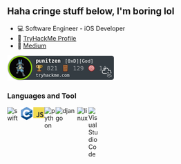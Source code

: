## Haha cringe stuff below, I'm boring lol
- 💻 Software Engineer - iOS Developer
- 🌱 [TryHackMe Profile](https://tryhackme.com/p/punitzen)
- 🌱 [Medium](https://punitzen.medium.com/)

![TryHackMe](/punitzen.png)

### Languages and Tool

<img align="left" alt="swift" width="30px" src="https://miro.medium.com/max/800/1*KLrw9Oy3qxuBGqrVKXGL_A.png"/>
<img align="left" alt="cpp" width="30px" src="https://raw.githubusercontent.com/devicons/devicon/master/icons/cplusplus/cplusplus-original.svg"/>
<img align="left" alt="python" width="26px" src="https://raw.githubusercontent.com/devicons/devicon/master/icons/javascript/javascript-original.svg"/>
<img align="left" alt="python" width="26px" src="https://cdn4.iconfinder.com/data/icons/logos-and-brands/512/267_Python_logo-512.png"/>
<img align="left" alt="django" width="50px" src="https://static.djangoproject.com/img/logos/django-logo-negative.png"/>
<img align="left" alt="linux" width="26px" src="https://upload.wikimedia.org/wikipedia/commons/thumb/5/51/Windows_Terminal_logo.svg/2560px-Windows_Terminal_logo.svg.png"/>
<img align="left" alt="Visual Studio Code" width="23px" src="https://upload.wikimedia.org/wikipedia/commons/thumb/9/9a/Visual_Studio_Code_1.35_icon.svg/1200px-Visual_Studio_Code_1.35_icon.svg.png" />
